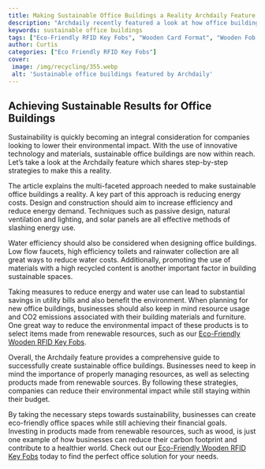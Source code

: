 ```yaml
---
title: Making Sustainable Office Buildings a Reality Archdaily Feature
description: "Archdaily recently featured a look at how office buildings around the world are becoming more sustainable Read on to discover the latest trends cutting-edge technologies and the benefits of going green for office buildings"
keywords: sustainable office buildings
tags: ["Eco-Friendly RFID Key Fobs", "Wooden Card Format", "Wooden Fob Format", "Office Buildings", "Government Buildings"]
author: Curtis
categories: ["Eco Friendly RFID Key Fobs"]
cover: 
 image: /img/recycling/355.webp
 alt: 'Sustainable office buildings featured by Archdaily'
---
```

## Achieving Sustainable Results for Office Buildings 

Sustainability is quickly becoming an integral consideration for companies looking to lower their environmental impact. With the use of innovative technology and materials, sustainable office buildings are now within reach. Let’s take a look at the Archdaily feature which shares step-by-step strategies to make this a reality. 

The article explains the multi-faceted approach needed to make sustainable office buildings a reality. A key part of this approach is reducing energy costs. Design and construction should aim to increase efficiency and reduce energy demand. Techniques such as passive design, natural ventilation and lighting, and solar panels are all effective methods of slashing energy use. 

Water efficiency should also be considered when designing office buildings. Low flow faucets, high efficiency toilets and rainwater collection are all great ways to reduce water costs. Additionally, promoting the use of materials with a high recycled content is another important factor in building sustainable spaces.

Taking measures to reduce energy and water use can lead to substantial savings in utility bills and also benefit the environment. When planning for new office buildings, businesses should also keep in mind resource usage and CO2 emissions associated with their building materials and furniture. One great way to reduce the environmental impact of these products is to select items made from renewable resources, such as our [Eco-Friendly Wooden RFID Key Fobs](/eco-friendly-rfid-key-fobs).

Overall, the Archdaily feature provides a comprehensive guide to successfully create sustainable office buildings. Businesses need to keep in mind the importance of properly managing resources, as well as selecting products made from renewable sources. By following these strategies, companies can reduce their environmental impact while still staying within their budget. 

By taking the necessary steps towards sustainability, businesses can create eco-friendly office spaces while still achieving their financial goals. Investing in products made from renewable resources, such as wood, is just one example of how businesses can reduce their carbon footprint and contribute to a healthier world. Check out our [Eco-Friendly Wooden RFID Key Fobs](/eco-friendly-rfid-key-fobs) today to find the perfect office solution for your needs.
